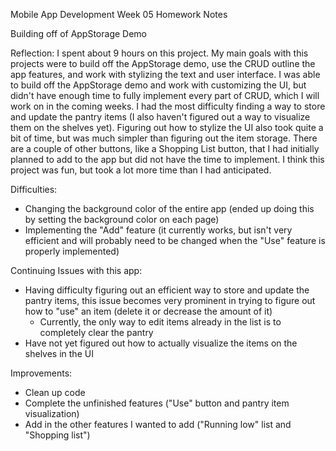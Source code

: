 Mobile App Development Week 05 Homework Notes

Building off of AppStorage Demo

Reflection:
I spent about 9 hours on this project. My main goals with this projects were to build off the AppStorage demo, use the CRUD outline the app features, and work with stylizing the text and user interface. I was able to build off the AppStorage demo and work with customizing the UI, but didn't have enough time to fully implement every part of CRUD, which I will work on in the coming weeks. I had the most difficulty finding a way to store and update the pantry items (I also haven't figured out a way to visualize them on the shelves yet). Figuring out how to stylize the UI also took quite a bit of time, but was much simpler than figuring out the item storage. There are a couple of other buttons, like a Shopping List button, that I had initially planned to add to the app but did not have the time to implement. I think this project was fun, but took a lot more time than I had anticipated. 

Difficulties:
- Changing the background color of the entire app (ended up doing this by setting the background color on each page)
- Implementing the "Add" feature (it currently works, but isn't very efficient and will probably need to be changed when the "Use" feature is properly implemented) 

Continuing Issues with this app:
- Having difficulty figuring out an efficient way to store and update the pantry items, this issue becomes very prominent in trying to figure out how to "use" an item (delete it or decrease the amount of it)
    - Currently, the only way to edit items already in the list is to completely clear the pantry
- Have not yet figured out how to actually visualize the items on the shelves in the UI

Improvements:
- Clean up code
- Complete the unfinished features ("Use" button and pantry item visualization)
- Add in the other features I wanted to add ("Running low" list and "Shopping list")
